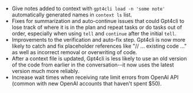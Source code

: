 - Give notes added to context with `gpt4cli load -n 'some note'` automatically generated names in `context ls` list.
- Fixes for summarization and auto-continue issues that could Gpt4cli to lose track of where it is in the plan and repeat tasks or do tasks out of order, especially when using `tell` and `continue` after the initial `tell`.
- Improvements to the verification and auto-fix step. Gpt4cli is now more likely to catch and fix placeholder references like "// ... existing code ..." as well as incorrect removal or overwriting of code.
- After a context file is updated, Gpt4cli is less likely to use an old version of the code from earlier in the conversation--it now uses the latest version much more reliably.
- Increase wait times when receiving rate limit errors from OpenAI API (common with new OpenAI accounts that haven't spent $50).
